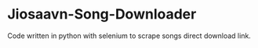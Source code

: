 # Jiosaavn-Song-Downloader
Code written in python with selenium to scrape songs direct download link.
